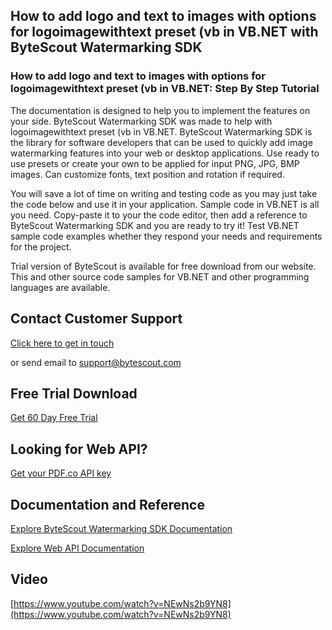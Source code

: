 ## How to add logo and text to images with options for logoimagewithtext preset (vb in VB.NET with ByteScout Watermarking SDK

### How to add logo and text to images with options for logoimagewithtext preset (vb in VB.NET: Step By Step Tutorial

The documentation is designed to help you to implement the features on your side. ByteScout Watermarking SDK was made to help with logoimagewithtext preset (vb in VB.NET. ByteScout Watermarking SDK is the library for software developers that can be used to quickly add image watermarking features into your web or desktop applications. Use ready to use presets or create your own to be applied for input PNG, JPG, BMP images. Can customize fonts, text position and rotation if required.

You will save a lot of time on writing and testing code as you may just take the code below and use it in your application. Sample code in VB.NET is all you need. Copy-paste it to your the code editor, then add a reference to ByteScout Watermarking SDK and you are ready to try it! Test VB.NET sample code examples whether they respond your needs and requirements for the project.

Trial version of ByteScout is available for free download from our website. This and other source code samples for VB.NET and other programming languages are available.

## Contact Customer Support

[Click here to get in touch](https://bytescout.zendesk.com/hc/en-us/requests/new?subject=ByteScout%20Watermarking%20SDK%20Question)

or send email to [support@bytescout.com](mailto:support@bytescout.com?subject=ByteScout%20Watermarking%20SDK%20Question) 

## Free Trial Download

[Get 60 Day Free Trial](https://bytescout.com/download/web-installer?utm_source=github-readme)

## Looking for Web API? 

[Get your PDF.co API key](https://pdf.co/documentation/api?utm_source=github-readme)

## Documentation and Reference

[Explore ByteScout Watermarking SDK Documentation](https://bytescout.com/documentation/index.html?utm_source=github-readme)

[Explore Web API Documentation](https://pdf.co/documentation/api?utm_source=github-readme)

## Video

[https://www.youtube.com/watch?v=NEwNs2b9YN8](https://www.youtube.com/watch?v=NEwNs2b9YN8)